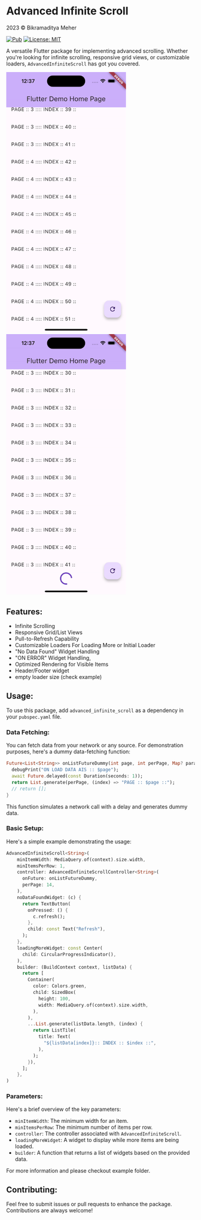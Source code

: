 # Advanced Infinite Scroll

2023 © Bikramaditya Meher

[![Pub](https://img.shields.io/pub/v/advanced_infinite_scroll.svg)](https://pub.dartlang.org/packages/advanced_infinite_scroll) [![License: MIT](https://img.shields.io/badge/License-MIT-yellow.svg)](https://github.com/bikram0000/advanced_infinite_scroll/blob/master/LICENSE)

A versatile Flutter package for implementing advanced scrolling. Whether you're looking for infinite scrolling, responsive grid views, or customizable loaders, `AdvancedInfiniteScroll` has got you covered.

<img src="example/assets/ezgif-4-9547c1c63f.gif" width="320"> <img src="example/assets/ezgif-4-2b42dfdc9e.gif" width="320">


## Features:

- Infinite Scrolling
- Responsive Grid/List Views
- Pull-to-Refresh Capability
- Customizable Loaders For Loading More or Initial Loader
- "No Data Found" Widget Handling
- "ON ERROR" Widget Handling,
- Optimized Rendering for Visible Items
- Header/Footer widget
- empty loader size (check example)

## Usage:

To use this package, add `advanced_infinite_scroll` as a dependency in your `pubspec.yaml` file.

### Data Fetching:

You can fetch data from your network or any source. For demonstration purposes, here's a dummy data-fetching function:

```dart
Future<List<String>> onListFutureDummy(int page, int perPage, Map? params) async {
  debugPrint("ON LOAD DATA AIS :: $page");
  await Future.delayed(const Duration(seconds: 1));
  return List.generate(perPage, (index) => "PAGE :: $page ::");
  // return [];
}
```

This function simulates a network call with a delay and generates dummy data.


### Basic Setup:

Here's a simple example demonstrating the usage:

```dart
AdvancedInfiniteScroll<String>(
    minItemWidth: MediaQuery.of(context).size.width,
    minItemsPerRow: 1,
    controller: AdvancedInfiniteScrollController<String>(
      onFuture: onListFutureDummy,
      perPage: 14,
    ),
    noDataFoundWidget: (c) {
      return TextButton(
        onPressed: () {
          c.refresh();
        },
        child: const Text("Refresh"),
      );
    },
    loadingMoreWidget: const Center(
      child: CircularProgressIndicator(),
    ),
    builder: (BuildContext context, listData) {
      return [
        Container(
          color: Colors.green,
          child: SizedBox(
            height: 100,
            width: MediaQuery.of(context).size.width,
          ),
        ),
        ...List.generate(listData.length, (index) {
          return ListTile(
            title: Text(
              "${listData[index]}:: INDEX :: $index ::",
            ),
          );
        }),
      ];
    },
)
```

### Parameters:

Here's a brief overview of the key parameters:

- `minItemWidth`: The minimum width for an item.
- `minItemsPerRow`: The minimum number of items per row.
- `controller`: The controller associated with `AdvancedInfiniteScroll`.
- `loadingMoreWidget`: A widget to display while more items are being loaded.
- `builder`: A function that returns a list of widgets based on the provided data.


For more information and please checkout example folder.


## Contributing:

Feel free to submit issues or pull requests to enhance the package. Contributions are always welcome!